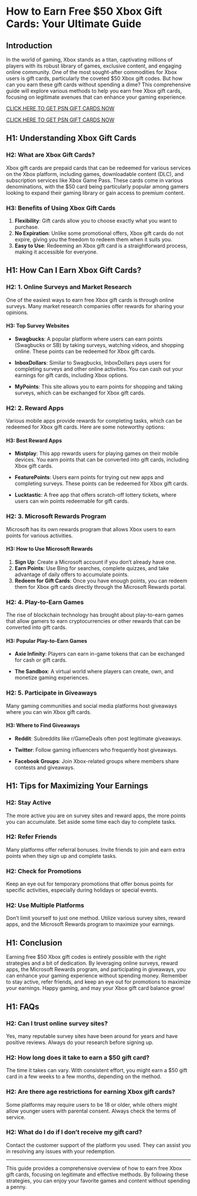 # How to Earn Free $50 Xbox Gift Cards: Your Ultimate Guide

## Introduction

In the world of gaming, Xbox stands as a titan, captivating millions of players with its robust library of games, exclusive content, and engaging online community. One of the most sought-after commodities for Xbox users is gift cards, particularly the coveted $50 Xbox gift codes. But how can you earn these gift cards without spending a dime? This comprehensive guide will explore various methods to help you earn free Xbox gift cards, focusing on legitimate avenues that can enhance your gaming experience.

[CLICK HERE TO GET PSN GIFT CARDS NOW](https://todaylink.site/freegiftcard/)


[CLICK HERE TO GET PSN GIFT CARDS NOW](https://todaylink.site/freegiftcard/)


## H1: Understanding Xbox Gift Cards

### H2: What are Xbox Gift Cards?

Xbox gift cards are prepaid cards that can be redeemed for various services on the Xbox platform, including games, downloadable content (DLC), and subscription services like Xbox Game Pass. These cards come in various denominations, with the $50 card being particularly popular among gamers looking to expand their gaming library or gain access to premium content.

### H3: Benefits of Using Xbox Gift Cards

1. **Flexibility**: Gift cards allow you to choose exactly what you want to purchase.
2. **No Expiration**: Unlike some promotional offers, Xbox gift cards do not expire, giving you the freedom to redeem them when it suits you.
3. **Easy to Use**: Redeeming an Xbox gift card is a straightforward process, making it accessible for everyone.

## H1: How Can I Earn Xbox Gift Cards?

### H2: 1. Online Surveys and Market Research

One of the easiest ways to earn free Xbox gift cards is through online surveys. Many market research companies offer rewards for sharing your opinions.

#### H3: Top Survey Websites

- **Swagbucks**: A popular platform where users can earn points (Swagbucks or SB) by taking surveys, watching videos, and shopping online. These points can be redeemed for Xbox gift cards.
  
- **InboxDollars**: Similar to Swagbucks, InboxDollars pays users for completing surveys and other online activities. You can cash out your earnings for gift cards, including Xbox options.

- **MyPoints**: This site allows you to earn points for shopping and taking surveys, which can be exchanged for Xbox gift cards.

### H2: 2. Reward Apps

Various mobile apps provide rewards for completing tasks, which can be redeemed for Xbox gift cards. Here are some noteworthy options:

#### H3: Best Reward Apps

- **Mistplay**: This app rewards users for playing games on their mobile devices. You earn points that can be converted into gift cards, including Xbox gift cards.

- **FeaturePoints**: Users earn points for trying out new apps and completing surveys. These points can be redeemed for Xbox gift cards.

- **Lucktastic**: A free app that offers scratch-off lottery tickets, where users can win points redeemable for gift cards.

### H2: 3. Microsoft Rewards Program

Microsoft has its own rewards program that allows Xbox users to earn points for various activities.

#### H3: How to Use Microsoft Rewards

1. **Sign Up**: Create a Microsoft account if you don’t already have one.
2. **Earn Points**: Use Bing for searches, complete quizzes, and take advantage of daily offers to accumulate points.
3. **Redeem for Gift Cards**: Once you have enough points, you can redeem them for Xbox gift cards directly through the Microsoft Rewards portal.

### H2: 4. Play-to-Earn Games

The rise of blockchain technology has brought about play-to-earn games that allow gamers to earn cryptocurrencies or other rewards that can be converted into gift cards.

#### H3: Popular Play-to-Earn Games

- **Axie Infinity**: Players can earn in-game tokens that can be exchanged for cash or gift cards.
  
- **The Sandbox**: A virtual world where players can create, own, and monetize gaming experiences.

### H2: 5. Participate in Giveaways

Many gaming communities and social media platforms host giveaways where you can win Xbox gift cards.

#### H3: Where to Find Giveaways

- **Reddit**: Subreddits like r/GameDeals often post legitimate giveaways.
  
- **Twitter**: Follow gaming influencers who frequently host giveaways.

- **Facebook Groups**: Join Xbox-related groups where members share contests and giveaways.

## H1: Tips for Maximizing Your Earnings

### H2: Stay Active

The more active you are on survey sites and reward apps, the more points you can accumulate. Set aside some time each day to complete tasks.

### H2: Refer Friends

Many platforms offer referral bonuses. Invite friends to join and earn extra points when they sign up and complete tasks.

### H2: Check for Promotions

Keep an eye out for temporary promotions that offer bonus points for specific activities, especially during holidays or special events.

### H2: Use Multiple Platforms

Don’t limit yourself to just one method. Utilize various survey sites, reward apps, and the Microsoft Rewards program to maximize your earnings.

## H1: Conclusion

Earning free $50 Xbox gift codes is entirely possible with the right strategies and a bit of dedication. By leveraging online surveys, reward apps, the Microsoft Rewards program, and participating in giveaways, you can enhance your gaming experience without spending money. Remember to stay active, refer friends, and keep an eye out for promotions to maximize your earnings. Happy gaming, and may your Xbox gift card balance grow!

## H1: FAQs

### H2: Can I trust online survey sites?

Yes, many reputable survey sites have been around for years and have positive reviews. Always do your research before signing up.

### H2: How long does it take to earn a $50 gift card?

The time it takes can vary. With consistent effort, you might earn a $50 gift card in a few weeks to a few months, depending on the method.

### H2: Are there age restrictions for earning Xbox gift cards?

Some platforms may require users to be 18 or older, while others might allow younger users with parental consent. Always check the terms of service.

### H2: What do I do if I don’t receive my gift card?

Contact the customer support of the platform you used. They can assist you in resolving any issues with your redemption.

---

This guide provides a comprehensive overview of how to earn free Xbox gift cards, focusing on legitimate and effective methods. By following these strategies, you can enjoy your favorite games and content without spending a penny.
